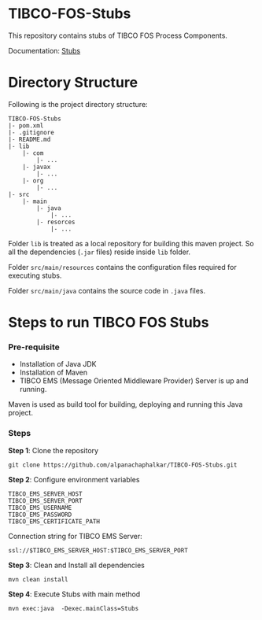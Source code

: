 # TIBCO-FOS-Stubs
This repository contains stubs of TIBCO FOS Process Components.

Documentation: [Stubs](https://sky.atlassian.net/wiki/spaces/CRM/pages/1167655428/Stubs)

# Directory Structure
Following is the project directory structure:
```
TIBCO-FOS-Stubs
|- pom.xml
|- .gitignore
|- README.md
|- lib
    |- com
        |- ...
    |- javax
        |- ...
    |- org
        |- ...
|- src
    |- main
        |- java
            |- ...
        |- resorces
            |- ...
```
Folder `lib` is treated as a local repository for building this maven project. So all the dependencies (`.jar` files) reside inside `lib` folder.

Folder `src/main/resources` contains the configuration files required for executing stubs.

Folder `src/main/java` contains the source code in `.java` files.

# Steps to run TIBCO FOS Stubs
### Pre-requisite
* Installation of Java JDK 
* Installation of Maven
* TIBCO EMS (Message Oriented Middleware Provider) Server is up and running.

Maven is used as build tool for building, deploying and running this Java project.

### Steps
**Step 1**: Clone the repository
```
git clone https://github.com/alpanachaphalkar/TIBCO-FOS-Stubs.git
```

**Step 2**: Configure environment variables
```
TIBCO_EMS_SERVER_HOST
TIBCO_EMS_SERVER_PORT
TIBCO_EMS_USERNAME
TIBCO_EMS_PASSWORD
TIBCO_EMS_CERTIFICATE_PATH
```

Connection string for TIBCO EMS Server:
```
ssl://$TIBCO_EMS_SERVER_HOST:$TIBCO_EMS_SERVER_PORT
```

**Step 3**: Clean and Install all dependencies
```
mvn clean install
```

**Step 4**:  Execute Stubs with main method
```
mvn exec:java  -Dexec.mainClass=Stubs
```
